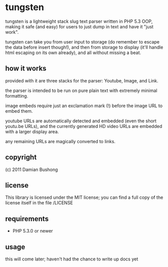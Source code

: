 # tungsten

tungsten is a lightweight stack slug text parser written in PHP 5.3 OOP, making it safe (and easy) for users to just dump in text and have it "just work".

tungsten can take you from user input to storage (do remember to escape the data before insert though!), and then from storage to display (it'll handle html escaping on its own already), and all without missing a beat.

## how it works

provided with it are three stacks for the parser: Youtube, Image, and Link.

the parser is intended to be run on pure plain text with extremely minimal formatting.

image embeds require just an exclamation mark (!) before the image URL to embed them.

youtube URLs are automatically detected and embedded (even the short youtu.be URLs), and the currently generated HD video URLs are embedded with a larger display area.

any remaining URLs are magically converted to links.

## copyright

(c) 2011 Damian Bushong

## license

This library is licensed under the MIT license; you can find a full copy of the license itself in the file /LICENSE

## requirements

* PHP 5.3.0 or newer

## usage

this will come later; haven't had the chance to write up docs yet
